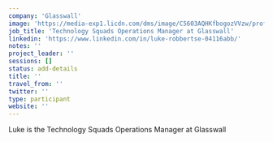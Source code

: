 ```yaml
---
company: 'Glasswall'
image: 'https://media-exp1.licdn.com/dms/image/C5603AQHKfbogozVVzw/profile-displayphoto-shrink_200_200/0?e=1588204800&v=beta&t=YKrBV4IgZLsoopqf7M-MuV9xsz2zlV87pvzlcRdqox0'
job_title: 'Technology Squads Operations Manager at Glasswall'
linkedin: 'https://www.linkedin.com/in/luke-robbertse-04116abb/'
notes: ''
project_leader: ''
sessions: []
status: add-details
title: ''
travel_from: ''
twitter: ''
type: participant
website: ''
---
```

Luke is the Technology Squads Operations Manager at Glasswall